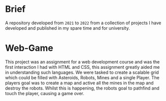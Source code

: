 # Brief
A repository developed from `2021` to `2022` from a collection of projects I have developed and published in my spare time and for university.

# Web-Game
This project was an assignment for a web development course and was the first interaction I had with HTML and CSS, this assignment greatly aided me in understanding such languages. We were tasked to create a scalable grid which could be filled with Asteroids, Robots, Mines and a single Player. The players goal was to create a map and active all the mines in the map and destroy the robots. Whilst this is happening, the robots goal to pathfind and touch the player, causing a game over.

